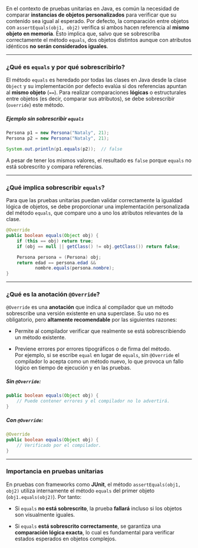 
En el contexto de pruebas unitarias en Java, es común la necesidad de comparar **instancias de objetos personalizados** para verificar que su contenido sea igual al esperado. Por defecto, la comparación entre objetos con `assertEquals(obj1, obj2)` verifica si ambos hacen referencia al **mismo objeto en memoria**. Esto implica que, salvo que se sobrescriba correctamente el método `equals`, dos objetos distintos aunque con atributos idénticos **no serán considerados iguales**.

---
### ¿Qué es `equals` y por qué sobrescribirlo?

El método `equals` es heredado por todas las clases en Java desde la clase `Object` y su implementación por defecto evalúa si dos referencias apuntan al **mismo objeto** (`==`). Para realizar comparaciones **lógicas** o estructurales entre objetos (es decir, comparar sus atributos), se debe sobrescribir (`override`) este método.

##### Ejemplo sin sobrescribir `equals`

```java
Persona p1 = new Persona("Nataly", 21);
Persona p2 = new Persona("Nataly", 21);

System.out.println(p1.equals(p2));  // false
```

A pesar de tener los mismos valores, el resultado es `false` porque `equals` no está sobrescrito y compara referencias.

---
### ¿Qué implica sobrescribir `equals`?

Para que las pruebas unitarias puedan validar correctamente la igualdad lógica de objetos, se debe proporcionar una implementación personalizada del método `equals`, que compare uno a uno los atributos relevantes de la clase.

```java
@Override
public boolean equals(Object obj) {
    if (this == obj) return true;
    if (obj == null || getClass() != obj.getClass()) return false;

    Persona persona = (Persona) obj;
    return edad == persona.edad &&
           nombre.equals(persona.nombre);
}
```

---
### ¿Qué es la anotación `@Override`?

`@Override` es una **anotación** que indica al compilador que un método sobrescribe una versión existente en una superclase. Su uso no es obligatorio, pero **altamente recomendable** por las siguientes razones:

- Permite al compilador verificar que realmente se está sobrescribiendo un método existente.

- Previene errores por errores tipográficos o de firma del método.  
    Por ejemplo, si se escribe `equal` en lugar de `equals`, sin `@Override` el compilador lo acepta como un método nuevo, lo que provoca un fallo lógico en tiempo de ejecución y en las pruebas.

##### Sin `@Override`:

```java
public boolean equals(Object obj) {
    // Puede contener errores y el compilador no lo advertirá.
}
```

##### Con `@Override`:

```java
@Override
public boolean equals(Object obj) {
    // Verificado por el compilador.
}
```

---
### Importancia en pruebas unitarias

En pruebas con frameworks como **JUnit**, el método `assertEquals(obj1, obj2)` utiliza internamente el método `equals` del primer objeto (`obj1.equals(obj2)`). Por tanto:

- Si `equals` **no está sobrescrito**, la prueba **fallará** incluso si los objetos son visualmente iguales.

- Si `equals` **está sobrescrito correctamente**, se garantiza una **comparación lógica exacta**, lo cual es fundamental para verificar estados esperados en objetos complejos.

